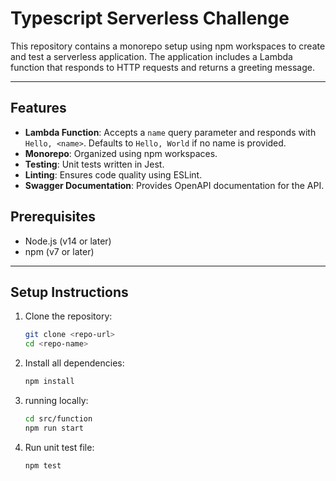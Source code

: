 # **Typescript Serverless Challenge**

This repository contains a monorepo setup using npm workspaces to create and test a serverless application. The application includes a Lambda function that responds to HTTP requests and returns a greeting message.

---

## **Features**
- **Lambda Function**: Accepts a `name` query parameter and responds with `Hello, <name>`. Defaults to `Hello, World` if no name is provided.
- **Monorepo**: Organized using npm workspaces.
- **Testing**: Unit tests written in Jest.
- **Linting**: Ensures code quality using ESLint.
- **Swagger Documentation**: Provides OpenAPI documentation for the API.


## **Prerequisites**
- Node.js (v14 or later)
- npm (v7 or later)

---

## **Setup Instructions**
1. Clone the repository:
   ```bash
   git clone <repo-url>
   cd <repo-name>
2. Install all dependencies:
   ```bash
   npm install
3. running locally:
   ```bash
   cd src/function
   npm run start
4. Run unit test file:
   ```bash
   npm test

